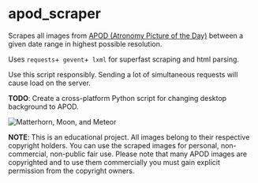 # apod_scraper
Scrapes all images from [APOD (Atronomy Picture of the Day)](https://apod.nasa.gov/apod/astropix.html) between a given date range in highest possible resolution.

Uses `requests`+` gevent`+` lxml` for superfast scraping and html parsing.

Use this script responsibly. Sending a lot of simultaneous requests will cause load on the server.

**TODO**: Create a cross-platform Python script for changing desktop background to APOD.

![Matterhorn, Moon, and Meteor ](https://apod.nasa.gov/apod/image/1901/cervin1300vetter.jpg)

**NOTE**: This is an educational project. All images belong to their respective copyright holders. You can use the scraped images for personal, non-commercial, non-public fair use. Please note that many APOD images are copyrighted and to use them commercially you must gain explicit permission from the copyright owners. 
